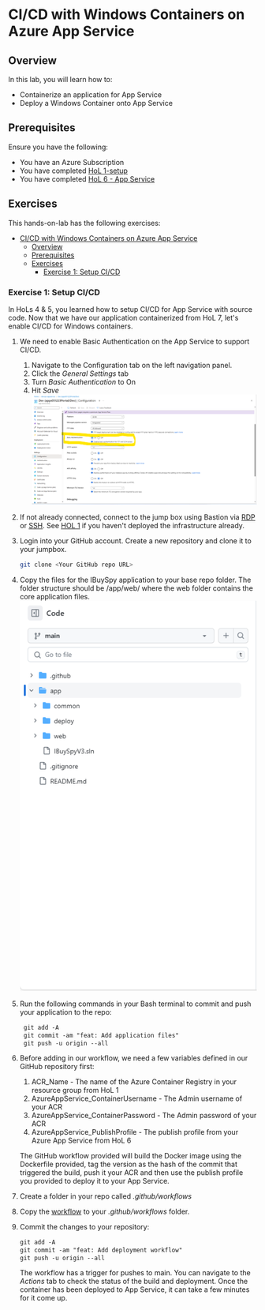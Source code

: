 # CI/CD with Windows Containers on Azure App Service

## Overview

In this lab, you will learn how to:

* Containerize an application for App Service
* Deploy a Windows Container onto App Service

## Prerequisites

Ensure you have the following:

* You have an Azure Subscription
* You have completed [HoL 1-setup](../01-setup/README.md)
* You have completed [HoL 6 - App Service](../06-windows-containers/Windows-Containers-on-App-Service.md)

## Exercises

This hands-on-lab has the following exercises:

- [CI/CD with Windows Containers on Azure App Service](#cicd-with-windows-containers-on-azure-app-service)
  - [Overview](#overview)
  - [Prerequisites](#prerequisites)
  - [Exercises](#exercises)
    - [Exercise 1: Setup CI/CD](#exercise-1-setup-cicd)

### Exercise 1: Setup CI/CD
In HoLs 4 & 5, you learned how to setup CI/CD for App Service with source code. Now that we have our application containerized from HoL 7, let's enable CI/CD for Windows containers. 

1. We need to enable Basic Authentication on the App Service to support CI/CD. 
   1. Navigate to the Configuration tab on the left navigation panel. 
   2. Click the *General Settings* tab 
   3. Turn *Basic Authentication*  to On
   4. Hit *Save*
   ![Basic Auth Setup](../../HOL/04-devops-w-app-service/media/Basic%20Authentication.png)

2. If not already connected, connect to the jump box using Bastion via [RDP](https://learn.microsoft.com/azure/bastion/bastion-connect-vm-rdp-windows) or [SSH](https://learn.microsoft.com/en-us/azure/bastion/bastion-connect-vm-ssh-windows). See [HOL 1](../01-setup/) if you haven't deployed the infrastructure already. 
3. Login into your GitHub account. Create a new repository and clone it to your jumpbox. 
    ```bash
    git clone <Your GitHub repo URL>
    ```
4. Copy the files for the IBuySpy application to your base repo folder. The folder structure should be /app/web/ where the web folder contains the core application files.
   ![Folder Structure](media/Folder%20Structure.png)
5. Run the following commands in your Bash terminal to commit and push your application to the repo:
   ```
    git add -A
    git commit -am "feat: Add application files"
    git push -u origin --all
   ```
6. Before adding in our workflow, we need a few variables defined in our GitHub repository first:
   1. ACR_Name - The name of the Azure Container Registry in your resource group from HoL 1
   2. AzureAppService_ContainerUsername - The Admin username of your ACR
   3. AzureAppService_ContainerPassword - The Admin password of your ACR
   4. AzureAppService_PublishProfile - The publish profile from your Azure App Service from HoL 6
   
   The GitHub workflow provided will build the Docker image using the Dockerfile provided, tag the version as the hash of the commit that triggered the build, push it your ACR and then use the publish profile you provided to deploy it to your App Service. 
7. Create a folder in your repo called *.github/workflows*
8. Copy the [workflow](./workflows/Deploy-Container-App-Service.yml) to your *.github/workflows* folder. 
9. Commit the changes to your repository:
    ```
    git add -A
    git commit -am "feat: Add deployment workflow"
    git push -u origin --all
   ```
   The workflow has a trigger for pushes to main. You can navigate to the *Actions* tab to check the status of the build and deployment. Once the container has been deployed to App Service, it can take a few minutes for it come up. 
   